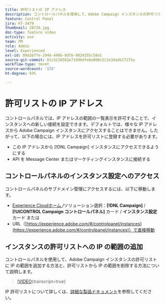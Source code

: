 ```yaml
---
title: 許可リストの IP アドレス
description: コントロールパネルを使用して、Adobe Campaign インスタンスの許可リストに IP の範囲を追加する方法と、許可リストから IP の範囲を削除する方法について説明します。
feature: Control Panel
jira: KT-3479
thumbnail: 28726.jpg
doc-type: feature video
activity: use
team: PM
role: Admin
level: Experienced
exl-id: 09d2677e-2946-440b-9df6-9824355c58e1
source-git-commit: 81c5210502e719d6dfe0a000c511e3da4b17275a
workflow-type: tm+mt
source-wordcount: '172'
ht-degree: 93%

---
```


# 許可リストの IP アドレス

コントロールパネルでは、IP アドレスの範囲の一覧表示を許可することで、インスタンスへの新しい接続を設定できます。デフォルトでは、様々な IP アドレスから Adobe Campaign インスタンスにアクセスすることはできません。したがって、以下の場合には、IP アドレスを許可リストに登録する必要があります。

* この IP アドレスから [!DNL Campaign] インスタンスにアクセスできるようにする
* API を Message Center またはマーケティングインスタンスに接続する

## コントロールパネルのインスタンス設定へのアクセス

コントロールパネルのサブドメイン管理にアクセスするには、以下に移動します。

* [Experience Cloudホーム ](https://experience.adobe.com/#/home) /ソリューション選択：**[!DNL Campaign]** / **[!UICONTROL Campaign コントロールパネル]** カード / **インスタンス設定** カード
または
* URL（[https://experience.adobe.com/#/controlpanel/instances](https://experience.adobe.com/#/controlpanel/instances)）で直接移動

## インスタンスの許可リストへの IP の範囲の追加

コントロールパネルを使用して、Adobe Campaign インスタンスの許可リストに IP の範囲を追加する方法と、許可リストから IP の範囲を削除する方法について説明します。

>[!VIDEO](https://video.tv.adobe.com/v/31650?learn=on&captions=jpn){transcript=true}

IP 許可リストについて詳しくは、[詳細な製品ドキュメント](https://experienceleague.adobe.com/docs/control-panel/using/sftp-management/ip-range-allow-listing.html?lang=ja)を参照してください。
